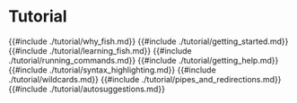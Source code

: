 # Tutorial

{{#include ./tutorial/why_fish.md}}
{{#include ./tutorial/getting_started.md}}
{{#include ./tutorial/learning_fish.md}}
{{#include ./tutorial/running_commands.md}}
{{#include ./tutorial/getting_help.md}}
{{#include ./tutorial/syntax_highlighting.md}}
{{#include ./tutorial/wildcards.md}}
{{#include ./tutorial/pipes_and_redirections.md}}
{{#include ./tutorial/autosuggestions.md}}
